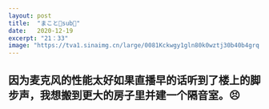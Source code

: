 ```yaml
---
layout: post
title:  "まこと🎀sub👑"
date:   2020-12-19
excerpt: "21：33"
image: "https://tva1.sinaimg.cn/large/0081Kckwgy1gln80k0wztj30b40b4grq.jpg"
---
```


## 因为麦克风的性能太好如果直播早的话听到了楼上的脚步声，我想搬到更大的房子里并建一个隔音室。😣
